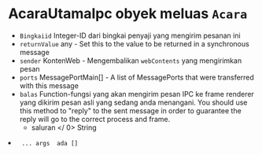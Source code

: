 # AcaraUtamaIpc obyek meluas `Acara`

* `Bingkaiid` Integer-ID dari bingkai penyaji yang mengirim pesanan ini
* `returnValue` any - Set this to the value to be returned in a synchronous message
* `sender` KontenWeb - Mengembalikan `webContents` yang mengirimkan pesan
* `ports` MessagePortMain[] - A list of MessagePorts that were transferred with this message
* `balas` Function-fungsi yang akan mengirim pesan IPC ke frame renderer yang dikirim pesan asli yang sedang anda menangani.  You should use this method to "reply" to the sent message in order to guarantee the reply will go to the correct process and frame.
  *  saluran </ 0>  String</li>
<li><code> ... args </ 0> ada []</li>
</ul></li>
</ul>
